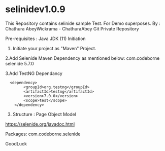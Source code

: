 # selinidev1.0.9
This Repository contains selinide sample Test. For Demo superposes.
By : Chathura AbeyWickrama - ChathuraAbey Git Private Repository 

Pre-requisites : Java JDK (11)
Initiation

1. Initiate your project as "Maven" Project. 

2.Add Selenide Maven Dependency as mentioned below:
        <dependency>
            <groupId>com.codeborne</groupId>
            <artifactId>selenide</artifactId>
            <version>5.7.0</version>
        </dependency>
        
3.Add TestNG Dependancy 

      <dependency>
            <groupId>org.testng</groupId>
            <artifactId>testng</artifactId>
            <version>7.0.0</version>
            <scope>test</scope>
        </dependency>

3. Structure : Page Object Model 

https://selenide.org/javadoc.html 


Packages:
com.codeborne.selenide	

GoodLuck
